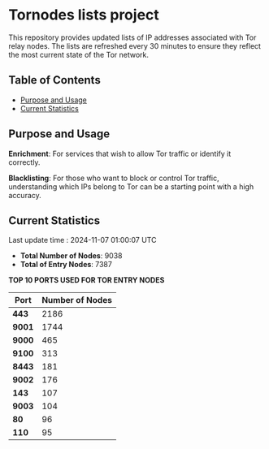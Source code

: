 # Tornodes lists project

This repository provides updated lists of IP addresses associated with Tor relay nodes. The lists are refreshed every 30 minutes to ensure they reflect the most current state of the Tor network.

## Table of Contents

- [Purpose and Usage](#purpose-and-usage)
- [Current Statistics](#current-statistics)


## Purpose and Usage

**Enrichment**: For services that wish to allow Tor traffic or identify it correctly.

**Blacklisting**: For those who want to block or control Tor traffic, understanding which IPs belong to Tor can be a starting point with a high accuracy.

## Current Statistics

Last update time : 2024-11-07 01:00:07 UTC

- **Total Number of Nodes**: 9038
- **Total of Entry Nodes**: 7387

**TOP 10 PORTS USED FOR TOR ENTRY NODES**

| **Port** | **Number of Nodes** |
|------|-----------------|
| **443**   | 2186  |
| **9001**   | 1744  |
| **9000**   | 465  |
| **9100**   | 313  |
| **8443**   | 181  |
| **9002**   | 176  |
| **143**   | 107  |
| **9003**   | 104  |
| **80**   | 96  |
| **110**   | 95  |

